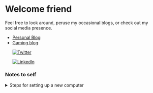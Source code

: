# Welcome friend

Feel free to look around, peruse my occasional blogs, or check out my social media presence.

* [Personal Blog](https://www.deconflations.com/)  
* [Gaming blog](https://dgkimpton.github.io/reaction/)  

&nbsp;&nbsp;&nbsp;&nbsp;&nbsp;&nbsp;[![Twitter](https://img.shields.io/twitter/follow/dgkimpton?style=social)](https://twitter.com/dgkimpton)  

&nbsp;&nbsp;&nbsp;&nbsp;&nbsp;&nbsp;[![LinkedIn](https://static-exp1.licdn.com/scds/common/u/images/logos/linkedin/logo_linkedin_93x21_v2.png)](https://www.linkedin.com/in/dgkimpton/)


### Notes to self
<details><summary>Steps for setting up a new computer </summary>

clone this repo into home directory  
```
ssh-keygen -t ed25519 -C "dgkimpton@gmail.com"
```
enter `/home/<user>/.ssh/github`

  go to https://github.com/settings/keys  
  and add the key from 'cat .ssh/github.pub'  
  
  Then:
    
```
eval "$(ssh-agent -s)"
ssh-add ~/.ssh/github
git clone git@github.com:dgkimpton/dgkimpton.git
cat ~/dgkimpton/bashrc-extension >> ~/.bashrc
echo '~/.ssh/github' >> ~/dgkimpton/ssh-key-list
source ~/.bashrc
git config --global user.name "Duncan Kimpton"
git config --global user.email dgkimpton@users.noreply.github.com
```
To add more ssh-keys be sure to add the keyfile path to the ssh-key-list on a new line
  
On WSL also setup as follows
  create `/etc/wsl.conf`
```
[interop]
appendWindowsPath = false
```
Then restart WSL2 with command wsl --shutdown in Windows.  
  
Installing + upgrading node+npm
```
  sudo apt update
  sudo apt install nodejs
  sudo apt install npm
  npm cache clean -f
  sudo npm install -g n
  sudo n latest
  sudo npm install -g npm@latest
```
</details>
